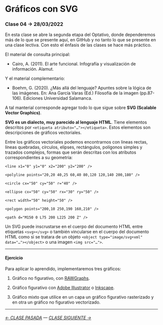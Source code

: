 # Gráficos con SVG

### Clase 04 → 28/03/2022

En esta clase se abre la segunda etapa del Optativo, donde dependeremos más de lo que se presente aquí, en GitHub y no tanto lo que se presente en una clase lectiva. Con esto el énfasis de las clases se hace más práctico. 

El material de consulta principal:

- Cairo, A. (2011). El arte funcional. Infografía y visualización de información. Alamut.

Y el material complementario:

- Boehm, G. (2020). ¿Más allá del lenguaje? Apuntes sobre la lógica de las imágenes. En: Ana García Varas (Ed.) Filosofía de la imagen (pp.87-106). Ediciones Universidad Salamanca.

A tal manterial corresponde agregar todo lo que sigue sobre **SVG (Scalable Vector Graphics)**. 

**SVG es un dialecto, muy parecido al lenguaje HTML**. Tiene elementos descritos por `<etiqueta atributo="…"></etiqueta>`. Estos elementos son descripciones de gráficos vectoriales.

Entre los gráficos vectoriales podemos encontrarnos con lineas rectas, líneas quebradas, círculos, elipses, rectángulos, polígonos simples y trazados complejos, formas que serán descritas con los atributos correspondientes a su geometría:

```
<line x1="0" y1="0" x2="200" y2="200" />

<polyline points="20,20 40,25 60,40 80,120 120,140 200,180" />

<circle cx="50" cy="50" r="40" />

<ellipse cx="50" cy="50" rx="30" ry="50" />

<rect width="50" height="50" />

<polygon points="200,10 250,190 160,210" />

<path d="M150 0 L75 200 L225 200 Z" />
```

Un SVG puede inscrustarse en el cuerpo del documento HTML entre etiquetas `<svg></svg>` o también vincularse en el cuerpo del documento HTML como si se tratara de un objeto `<object type="image/svg+xml" data="…"></object>` o una imagen `<img src="…">`.

- - - - - - - - 

#### Ejercicio

Para aplicar lo aprendido, implementaremos tres gráficos:

1. Gráfico no figurativo, con [RAWGraphs](https://app.rawgraphs.io/).

2. Gráfico figurativo con [Adobe Illustrator](https://www.adobe.com/la/products/illustrator.html) o [Inkscape](https://inkscape.org/es/).

3. Gráfico mixto que utilice en un capa un gráfico figurativo rasterizado y en otra un gráfico no figurativo vectorizado.

- - - - - - - 

###### [← CLASE PASADA](https://github.com/profesorfaco/dno075-2022-1/tree/main/clase-03) — [CLASE SIGUIENTE →](https://github.com/profesorfaco/dno075-2022-1/tree/main/clase-05) 
